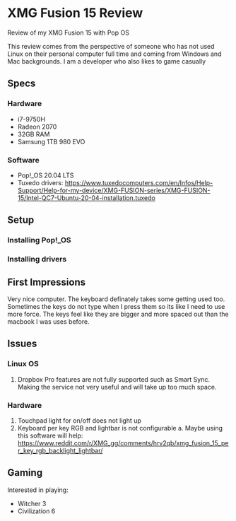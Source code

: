 # XMG Fusion 15 Review
Review of my XMG Fusion 15 with Pop OS

This review comes from the perspective of someone who has not used Linux on their personal computer full time and coming from Windows and Mac backgrounds. I am a developer who also likes to game casually

## Specs

<!-- ![neofetch](pic/neofetch.png]) -->

### Hardware

- i7-9750H
- Radeon 2070
- 32GB RAM
- Samsung 1TB 980 EVO

### Software

- Pop!_OS 20.04 LTS
- Tuxedo drivers: https://www.tuxedocomputers.com/en/Infos/Help-Support/Help-for-my-device/XMG-FUSION-series/XMG-FUSION-15/Intel-QC7-Ubuntu-20-04-installation.tuxedo

## Setup

### Installing Pop!_OS

### Installing drivers



## First Impressions

Very nice computer. The keyboard definately takes some getting used too. Sometimes the keys do not type when I press them so its like I need to use more force. The keys feel like they are bigger and more spaced out than the macbook I was uses before.

## Issues

### Linux OS

1. Dropbox Pro features are not fully supported such as Smart Sync. Making the service not very useful and will take up too much space.


### Hardware

1. Touchpad light for on/off does not light up
2. Keyboard per key RGB and lightbar is not configurable
    a. Maybe using this software will help: https://www.reddit.com/r/XMG_gg/comments/hrv2qb/xmg_fusion_15_per_key_rgb_backlight_lightbar/


## Gaming

Interested in playing:
- Witcher 3
- Civilization 6

